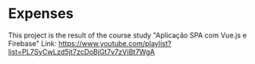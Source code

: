 # Expenses

This project is the result of the course study "Aplicação SPA com Vue.js e Firebase"
Link: https://www.youtube.com/playlist?list=PL7SyCwLzd5jt7zcDoBjGt7v7zViBt7WgA
